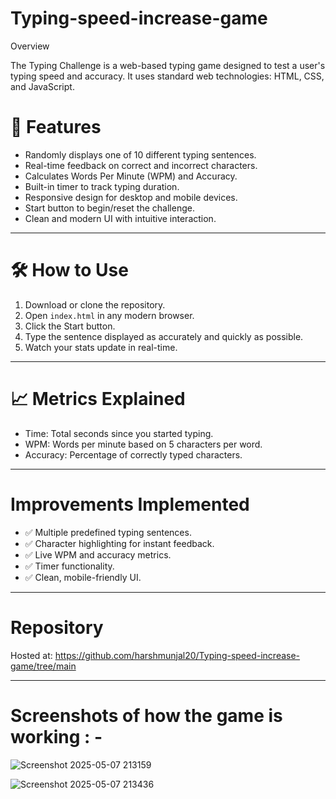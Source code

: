 # Typing-speed-increase-game
Overview

The Typing Challenge is a web-based typing game designed to test a user's typing speed and accuracy. It uses standard web technologies: HTML, CSS, and JavaScript.


# 🚀 Features

* Randomly displays one of 10 different typing sentences.
* Real-time feedback on correct and incorrect characters.
* Calculates Words Per Minute (WPM) and Accuracy.
* Built-in timer to track typing duration.
* Responsive design for desktop and mobile devices.
* Start button to begin/reset the challenge.
* Clean and modern UI with intuitive interaction.

---

# 🛠️ How to Use

1. Download or clone the repository.
2. Open `index.html` in any modern browser.
3. Click the Start button.
4. Type the sentence displayed as accurately and quickly as possible.
5. Watch your stats update in real-time.

---

# 📈 Metrics Explained

* Time: Total seconds since you started typing.
* WPM: Words per minute based on 5 characters per word.
* Accuracy: Percentage of correctly typed characters.

---

# Improvements Implemented

* ✅ Multiple predefined typing sentences.
* ✅ Character highlighting for instant feedback.
* ✅ Live WPM and accuracy metrics.
* ✅ Timer functionality.
* ✅ Clean, mobile-friendly UI.

---

# Repository
Hosted at: https://github.com/harshmunjal20/Typing-speed-increase-game/tree/main

---

# Screenshots of how the game is working : - 
  ![Screenshot 2025-05-07 213159](https://github.com/user-attachments/assets/7392ccf2-ddd0-4e3b-ac1a-65b52ffd3077)

  ![Screenshot 2025-05-07 213436](https://github.com/user-attachments/assets/d0a7ce48-aa1c-4fb9-a4e2-646e10324fa2)


